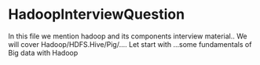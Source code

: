 # HadoopInterviewQuestion
In this file we mention hadoop and  its components interview material..
We will cover Hadoop/HDFS.Hive/Pig/....
Let start with ...some fundamentals of Big data with Hadoop
